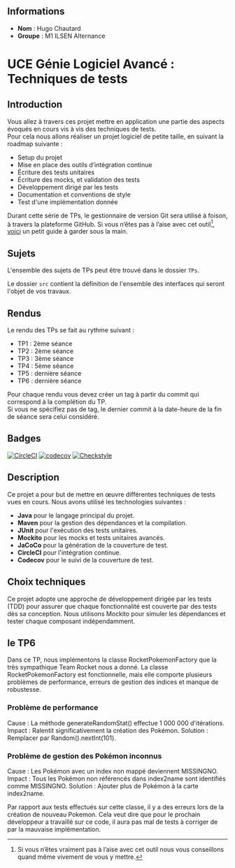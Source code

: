 ## Informations

- **Nom** : Hugo Chautard
- **Groupe** : M1 ILSEN Alternance

# UCE Génie Logiciel Avancé : Techniques de tests

## Introduction

Vous allez à travers ces projet mettre en application une partie des aspects évoqués en cours vis à vis des techniques de tests.  
Pour cela nous allons réaliser un projet logiciel de petite taille, en suivant la roadmap suivante : 
- Setup du projet
- Mise en place des outils d’intégration continue
- Écriture des tests unitaires
- Écriture des mocks, et validation des tests
- Développement dirigé par les tests
- Documentation et conventions de style
- Test d'une implémentation donnée

Durant cette série de TPs, le gestionnaire de version Git sera utilisé à foison, à travers la plateforme GitHub. Si vous n’êtes pas à l’aise avec cet outil[^1], [voici](http://rogerdudler.github.io/git-guide/) un petit guide à garder sous la main.

## Sujets

L'ensemble des sujets de TPs peut être trouvé dans le dossier `TPs`.

Le dossier `src` contient la définition de l'ensemble des interfaces qui seront l'objet de vos travaux.

## Rendus

Le rendu des TPs se fait au rythme suivant :

- TP1 : 2ème séance
- TP2 : 2ème séance
- TP3 : 3ème séance
- TP4 : 5ème séance
- TP5 : dernière séance
- TP6 : dernière séance

Pour chaque rendu vous devez créer un tag à partir du commit qui correspond à la complétion du TP.  
Si vous ne spécifiez pas de tag, le dernier commit à la date-heure de la fin de séance sera celui considéré.

[^1]: Si vous n’êtes vraiment pas à l’aise avec cet outil nous vous conseillons quand même vivement de vous y mettre.

## Badges

[![CircleCI](https://dl.circleci.com/status-badge/img/gh/Hchautard/ceri-m1-techniques-de-test/tree/master.svg?style=svg)](https://dl.circleci.com/status-badge/redirect/gh/Hchautard/ceri-m1-techniques-de-test/tree/master)
[![codecov](https://codecov.io/github/Hchautard/ceri-m1-techniques-de-test/graph/badge.svg?token=MJIDUN8QJ3)](https://codecov.io/github/Hchautard/ceri-m1-techniques-de-test)
[![Checkstyle](https://img.shields.io/badge/checkstyle-report-blue)](https://<votre-url-du-rapport>/checkstyle.html)

## Description

Ce projet a pour but de mettre en œuvre différentes techniques de tests vues en cours. 
Nous avons utilisé les technologies suivantes :

- **Java** pour le langage principal du projet.
- **Maven** pour la gestion des dépendances et la compilation.
- **JUnit** pour l'exécution des tests unitaires.
- **Mockito** pour les mocks et tests unitaires avancés.
- **JaCoCo** pour la génération de la couverture de test.
- **CircleCI** pour l'intégration continue.
- **Codecov** pour le suivi de la couverture de test.

## Choix techniques

Ce projet adopte une approche de développement dirigée par les tests (TDD) pour assurer que chaque fonctionnalité est couverte par des tests dès sa conception. Nous utilisons Mockito pour simuler les dépendances et tester chaque composant indépendamment.

## le TP6

Dans ce TP, nous implémentons la classe RocketPokemonFactory que la très sympathique Team Rocket nous a donné.
La classe RocketPokemonFactory est fonctionnelle, mais elle comporte plusieurs problèmes de performance, erreurs de gestion des indices et manque de robustesse.

### Problème de performance
Cause : La méthode generateRandomStat() effectue 1 000 000 d'itérations.
Impact : Ralentit significativement la création des Pokémon.
Solution : Remplacer par Random().nextInt(101).

### Problème de gestion des Pokémon inconnus
Cause : Les Pokémon avec un index non mappé deviennent MISSINGNO.
Impact : Tous les Pokémon non référencés dans index2name sont identifiés comme MISSINGNO.
Solution : Ajouter plus de Pokémon à la carte index2name.

Par rapport aux tests effectués sur cette classe, il y a des erreurs lors de la création de nouveau Pokemon.
Cela veut dire que pour le prochain développeur a travaillé sur ce code, il aura pas mal de tests à corriger de par la mauvaise implémentation.
